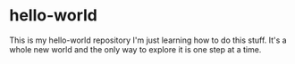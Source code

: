 # hello-world
This is my hello-world repository
I'm just learning how to do this stuff. It's a whole new world and the only way to explore it is one step at a time. 
